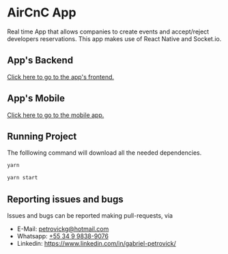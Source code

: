 # AirCnC App

Real time App that allows companies to create events and accept/reject developers reservations. This app makes use of React Native and Socket.io.

## App's Backend

[Click here to go to the app's frontend.][server]

## App's Mobile

[Click here to go to the mobile app.][mobileclient]

## Running Project

The folllowing command will download all the needed dependencies.

```bash
yarn
```

```bash
yarn start
```

## Reporting issues and bugs

Issues and bugs can be reported making pull-requests, via

- E-Mail: [petrovickg@hotmail.com][email]
- Whatsapp: [+55 34 9 9838-9076][whatsapp]
- Linkedin: <https://www.linkedin.com/in/gabriel-petrovick/>

[whatsapp]: https://api.whatsapp.com/send?phone=5534998389076
[email]: mailto:petrovickg@hotmail.com
[server]: https://github.com/petrovick/aircnc.NodeJS
[frontend]: https://github.com/petrovick/aircnc.ReactJS
[mobileclient]: https://github.com/petrovick/aircnc.ReactNative
